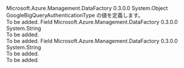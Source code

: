 <Type Name="GoogleBigQueryAuthenticationType" FullName="Microsoft.Azure.Management.DataFactory.Models.GoogleBigQueryAuthenticationType">
  <TypeSignature Language="C#" Value="public static class GoogleBigQueryAuthenticationType" />
  <TypeSignature Language="ILAsm" Value=".class public auto ansi abstract sealed beforefieldinit GoogleBigQueryAuthenticationType extends System.Object" />
  <TypeSignature Language="DocId" Value="T:Microsoft.Azure.Management.DataFactory.Models.GoogleBigQueryAuthenticationType" />
  <TypeSignature Language="VB.NET" Value="Public Class GoogleBigQueryAuthenticationType" />
  <TypeSignature Language="F#" Value="type GoogleBigQueryAuthenticationType = class" />
  <AssemblyInfo>
    <AssemblyName>Microsoft.Azure.Management.DataFactory</AssemblyName>
    <AssemblyVersion>0.3.0.0</AssemblyVersion>
  </AssemblyInfo>
  <Base>
    <BaseTypeName>System.Object</BaseTypeName>
  </Base>
  <Interfaces />
  <Docs>
    <summary>
            GoogleBigQueryAuthenticationType の値を定義します。
            </summary>
    <remarks>To be added.</remarks>
  </Docs>
  <Members>
    <Member MemberName="ServiceAuthentication">
      <MemberSignature Language="C#" Value="public const string ServiceAuthentication;" />
      <MemberSignature Language="ILAsm" Value=".field public static literal string ServiceAuthentication" />
      <MemberSignature Language="DocId" Value="F:Microsoft.Azure.Management.DataFactory.Models.GoogleBigQueryAuthenticationType.ServiceAuthentication" />
      <MemberSignature Language="VB.NET" Value="Public Const ServiceAuthentication As String " />
      <MemberSignature Language="F#" Value="val mutable ServiceAuthentication : string" Usage="Microsoft.Azure.Management.DataFactory.Models.GoogleBigQueryAuthenticationType.ServiceAuthentication" />
      <MemberType>Field</MemberType>
      <AssemblyInfo>
        <AssemblyName>Microsoft.Azure.Management.DataFactory</AssemblyName>
        <AssemblyVersion>0.3.0.0</AssemblyVersion>
      </AssemblyInfo>
      <ReturnValue>
        <ReturnType>System.String</ReturnType>
      </ReturnValue>
      <Docs>
        <summary>To be added.</summary>
        <remarks>To be added.</remarks>
      </Docs>
    </Member>
    <Member MemberName="UserAuthentication">
      <MemberSignature Language="C#" Value="public const string UserAuthentication;" />
      <MemberSignature Language="ILAsm" Value=".field public static literal string UserAuthentication" />
      <MemberSignature Language="DocId" Value="F:Microsoft.Azure.Management.DataFactory.Models.GoogleBigQueryAuthenticationType.UserAuthentication" />
      <MemberSignature Language="VB.NET" Value="Public Const UserAuthentication As String " />
      <MemberSignature Language="F#" Value="val mutable UserAuthentication : string" Usage="Microsoft.Azure.Management.DataFactory.Models.GoogleBigQueryAuthenticationType.UserAuthentication" />
      <MemberType>Field</MemberType>
      <AssemblyInfo>
        <AssemblyName>Microsoft.Azure.Management.DataFactory</AssemblyName>
        <AssemblyVersion>0.3.0.0</AssemblyVersion>
      </AssemblyInfo>
      <ReturnValue>
        <ReturnType>System.String</ReturnType>
      </ReturnValue>
      <Docs>
        <summary>To be added.</summary>
        <remarks>To be added.</remarks>
      </Docs>
    </Member>
  </Members>
</Type>